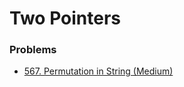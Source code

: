 # Two Pointers

### Problems

* [567. Permutation in String \(Medium\)](https://leetcode.com/problems/permutation-in-string/)

